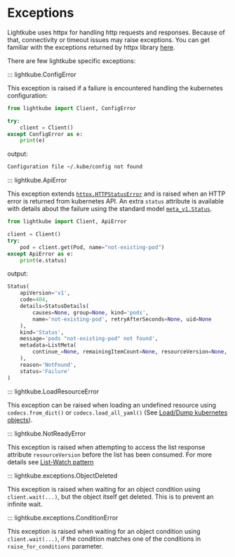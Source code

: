 # Exceptions

Lightkube uses httpx for handling http requests and responses. 
Because of that, connectivity or timeout issues may raise exceptions. 
You can get familiar with the exceptions returned by httpx library [here](https://www.python-httpx.org/exceptions/).

There are few lightkube specific exceptions:

::: lightkube.ConfigError

This exception is raised if a failure is encountered handling the kubernetes configuration:

```python
from lightkube import Client, ConfigError

try:
    client = Client()
except ConfigError as e:
    print(e)
```

output:

```bash
Configuration file ~/.kube/config not found
```


::: lightkube.ApiError

This exception extends [`httpx.HTTPStatusError`](https://www.python-httpx.org/exceptions/) and is raised when an HTTP error is
returned from kubernetes API. An extra `status` attribute is available with details
about the failure using the standard model [`meta_v1.Status`](https://gtsystem.github.io/lightkube-models/1.19/models/meta_v1/#status).

```python
from lightkube import Client, ApiError

client = Client()
try:
    pod = client.get(Pod, name="not-existing-pod")
except ApiError as e:
    print(e.status)
```

output:

```python
Status(
    apiVersion='v1', 
    code=404, 
    details=StatusDetails(
        causes=None, group=None, kind='pods', 
        name='not-existing-pod', retryAfterSeconds=None, uid=None
    ),
    kind='Status', 
    message='pods "not-existing-pod" not found', 
    metadata=ListMeta(
        continue_=None, remainingItemCount=None, resourceVersion=None, selfLink=None
    ),
    reason='NotFound',
    status='Failure'
)
```


::: lightkube.LoadResourceError

This exception can be raised when loading an undefined resource using `codecs.from_dict()`
or `codecs.load_all_yaml()` (See [Load/Dump kubernetes objects](codecs.md)).


::: lightkube.NotReadyError

This exception is raised when attempting to access the list response attribute `resourceVersion` 
before the list has been consumed. For more details see [List-Watch pattern](list-watch.md)


::: lightkube.exceptions.ObjectDeleted

This exception is raised when waiting for an object condition using `client.wait(...)`, 
but the object itself get deleted. This is to prevent an infinite wait.


::: lightkube.exceptions.ConditionError

This exception is raised when waiting for an object condition using `client.wait(...)`,
if the condition matches one of the conditions in `raise_for_conditions` parameter.


